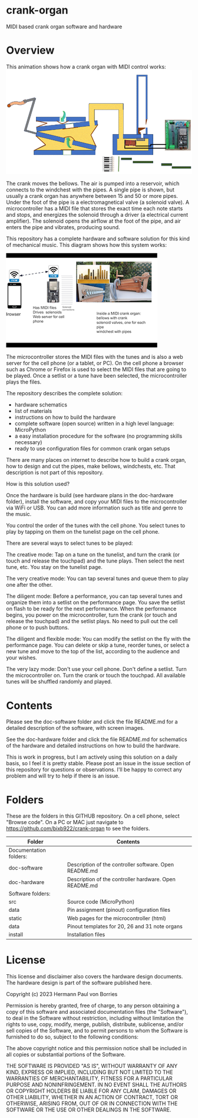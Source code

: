 # crank-organ
MIDI based crank organ software and hardware

# Overview


This animation shows how a crank organ with MIDI control works:
![animated gif for crank organ](animacion_organillo.gif)

The crank moves the bellows. The air is pumped into a reservoir, which connects to the windchest with the pipes. A single pipe is shown, but usually a crank organ has anywhere between 15 and 50 or more pipes. Under the foot of the pipe is a electromagnetical valve (a solenoid valve). A microcontroller has a MIDI file that stores the exact time each note starts and stops, and energizes the solenoid through a driver (a electrical current amplifier). The solenoid opens the airflow at the foot of the pipe, and air enters the pipe and vibrates, producing sound. 

This repository has a complete hardware and software solution for this kind of mechanical music. This diagram shows how this system works:

![diagram](diagram.png)

The microcontroller stores the MIDI files with the tunes and is also a web server for the cell phone (or a tablet, or PC). On the cell phone a browser such as Chrome or Firefox is used to select the MIDI files that are going to be played. Once a setlist or a tune have been selected, the microcontroller plays the files.

The repository describes the complete solution:
* hardware schematics
* list of materials
* instructions on how to build the hardware
* complete software (open source) written in a high level language: MicroPython
* a easy installation procedure for the software (no programming skills necessary)
* ready to use configuration files for common crank organ setups

There are many places on internet to describe how to build a crank organ, how to design and cut the pipes, make bellows, windchests, etc.  That description is not part of this repository.

How is this solution used?

Once the hardware is build (see hardware plans in the doc-hardware folder), install the software, and copy your MIDI files to the microcontroller via WiFi or USB. You can add more information such as title and genre to the music.

You control the order of the tunes with the cell phone. You select tunes to play by tapping on them on the tunelist page on the cell phone.

There are several ways to select tunes to be played:

The creative mode: Tap on a tune on the tunelist, and turn the crank (or touch and release the touchpad) and the tune plays. Then select the next tune, etc. You stay on the tunelist page.

The very creative mode: You can tap several tunes and queue them to play one after the other.

The diligent mode: Before a performance, you can tap several tunes and organize them into a setlist on the performance page. You save the setlist on flash to be ready for the next performance. When the performance begins, you power on the microcontroller, turn the crank (or touch and release the touchpad) and the setlist plays. No need to pull out the cell phone or to push buttons.

The diligent and flexible mode: You can modify the setlist on the fly with the performance page. You can delete or skip a tune, reorder tunes, or select a new tune and move to the top of the list, according to the audience and your wishes.

The very lazy mode: Don't use your cell phone. Don't define a setlist. Turn the microcontroller on. Turn the crank or touch the touchpad. All available tunes will be shuffled randomly and played. 

# Contents

Please see the doc-software folder and click the file README.md for a detailed description of the software, with screen images.

See the doc-hardware folder and click the file README.md for schematics of the hardware and detailed instructions on how to build the hardware.

This is work in progress, but I am actively using this solution on a daily basis, so I feel it is pretty stable. Please post an issue in the issue section of this repository for questions or observations.  I'll be happy to correct any problem and will try to help if there is an issue.


# Folders
These are the folders in this GITHUB repository. On a cell phone, select "Browse code". On a PC or MAC just navigate to https://github.com/bixb922/crank-organ to see the folders.

| Folder     | Contents                             |
|------------|--------------------------------------|
|Documentation folders:                                      |
|doc-software|Description of the controller software. Open README.md|
|doc-hardware|Description of the controller hardware. Open README.md|
|Software folders:                                   |
|src| Source code (MicroPython) |
|data| Pin assignment (pinout) configuration files |
|static| Web pages for the microcontroller (html)   |
|data| Pinout templates for 20, 26 and 31 note organs |
|install|Installation files                      |



# License
This license and disclaimer also covers the hardware design documents. The hardware design is part of the software published here.

Copyright (c) 2023 Hermann Paul von Borries

Permission is hereby granted, free of charge, to any person obtaining a copy
of this software and associated documentation files (the "Software"), to deal
in the Software without restriction, including without limitation the rights
to use, copy, modify, merge, publish, distribute, sublicense, and/or sell
copies of the Software, and to permit persons to whom the Software is
furnished to do so, subject to the following conditions:

The above copyright notice and this permission notice shall be included in all
copies or substantial portions of the Software.

THE SOFTWARE IS PROVIDED "AS IS", WITHOUT WARRANTY OF ANY KIND, EXPRESS OR
IMPLIED, INCLUDING BUT NOT LIMITED TO THE WARRANTIES OF MERCHANTABILITY,
FITNESS FOR A PARTICULAR PURPOSE AND NONINFRINGEMENT. IN NO EVENT SHALL THE
AUTHORS OR COPYRIGHT HOLDERS BE LIABLE FOR ANY CLAIM, DAMAGES OR OTHER
LIABILITY, WHETHER IN AN ACTION OF CONTRACT, TORT OR OTHERWISE, ARISING FROM,
OUT OF OR IN CONNECTION WITH THE SOFTWARE OR THE USE OR OTHER DEALINGS IN THE
SOFTWARE.


